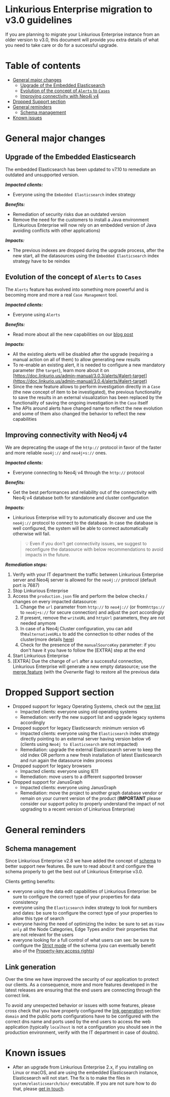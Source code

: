 <!-- omit in toc -->
# Linkurious Enterprise migration to v3.0 guidelines

If you are planning to migrate your Linkurious Enterprise instance from an older version to v3.0,
this document will provide you extra details of what you need to take care or do for a successful upgrade.

<!-- omit in toc -->
# Table of contents
- [General major changes](#general-major-changes)
  - [Upgrade of the Embedded Elasticsearch](#upgrade-of-the-embedded-elasticsearch)
  - [Evolution of the concept of `Alerts` to `Cases`](#evolution-of-the-concept-of-alerts-to-cases)
  - [Improving connectivity with Neo4j v4](#improving-connectivity-with-neo4j-v4)
- [Dropped Support section](#dropped-support-section)
- [General reminders](#general-reminders)
  - [Schema management](#schema-management)
- [Known issues](#known-issues)

# General major changes

## Upgrade of the Embedded Elasticsearch

The embedded Elasticsearch has been updated to v7.10 to remediate an outdated and unsupported version.

***Impacted clients:***

- Everyone using the `Embedded Elasticsearch` index strategy

***Benefits:***

- Remediation of security risks due an outdated version
- Remove the need for the customers to install a Java environment (Linkurious Enterprise will now rely on an embedded version of Java avoiding conflicts with other applications)

***Impacts:***

- The previous indexes are dropped during the upgrade process, after the new start, all the datasources using the `Embedded Elasticsearch` index strategy have to be reindex

## Evolution of the concept of `Alerts` to `Cases`

The `Alerts` feature has evolved into something more powerful and is becoming more and more a real `Case Management` tool.

***Impacted clients:***

- Everyone using `Alerts`

***Benefits:***

- Read more about all the new capabilities on our [blog post](https://linkurio.us/blog/linkurious-enterprise-3-0-beta/)

***Impacts:***

- All the existing alerts will be disabled after the upgrade (requiring a manual action on all of them) to allow generating new results
- To re-enable an existing alert, it is needed to configure a new mandatory parameter (the `target`), learn more about it on [https://doc.linkurio.us/admin-manual/3.0.3/alerts/#alert-target](https://doc.linkurio.us/admin-manual/3.0.4/alerts/#alert-target)
- Since the new feature allows to perform investigation directly in a `Case` (the new concept of item to be investigated), the previous functionality to save the results in an external visualization has been replaced by the functionality of saving the ongoing investigation in the `Case` itself
- The APIs around alerts have changed name to reflect the new evolution and some of them also changed the behavior to reflect the new capabilities

## Improving connectivity with Neo4j v4

We are deprecating the usage of the `http://` protocol in favor of the faster and more reliable `neo4j://` and `neo4j+s://` ones.

***Impacted clients:***

- Everyone connecting to Neo4j v4 through the `http://` protocol

***Benefits:***

- Get the best performances and reliability out of the connectivity with Neo4j v4 database both for standalone and cluster configuration

***Impacts:***

- Linkurious Enterprise will try to automatically discover and use the `neo4j://` protocol to connect to the database. In case the database is well configured, the system will be able to connect automatically otherwise will fail.
  
  > 💡 Even if you don't get connectivity issues, we suggest to reconfigure the datasource with below recommendations to avoid impacts in the future.

***Remediation steps:***

1. Verify with your IT department the traffic between Linkurious Enterprise server and Neo4j server is allowed for the `neo4j://` protocol (default port is 7687)
1. Stop Linkurious Enterprise
1. Access the `production.json` file and perform the below checks / changes on every impacted datasource:
   1. Change the `url` parameter from `http://` to `neo4j://` (or from`https://` to `neo4j+s://` for secure connection) and adjust the port accordingly
   1. If present, remove the `writeURL` and `httpUrl` parameters, they are not needed anymore
   1. In case of a Neo4j Cluster configuration, you can add the`alternativeURLs` to add the connection to other nodes of the cluster(more details [here](https://doc.linkurio.us/admin-manual/3.0.4configure-neo4j/#configuration))
   1. Check for the presence of the `manualSourceKey` parameter: if you don't have it you have to follow the [EXTRA] step at the end
1. Start Linkurious Enterprise
1. [EXTRA] Due the change of `url` after a successful connection, Linkurious Enterprise will generate a new empty datasource; use the [merge feature](https://doc.linkurio.us/admin-manual/3.0.4/merging-data-sources/) (with the *Overwrite* flag) to restore all the previous data

# Dropped Support section

- Dropped support for legacy Operating Systems, check out the [new list](https://doc.linkurio.us/admin-manual/3.0.4/requirements/#operating-system)
    - Impacted clients: everyone using old operating systems
    - Remediation: verify the new support list and upgrade legacy systems accordingly
- Dropped support for legacy Elasticsearch: minimum version v6
    - Impacted clients: everyone using the `Elasticsearch` index strategy directly pointing to an external server having version below v6 (clients using `Neo4j to Elasticsearch` are not impacted)
    - Remediation: upgrade the external Elasticsearch server to keep the old index OR perform a new fresh installation of latest Elasticsearch and run again the datasource index process
- Dropped support for legacy browsers
    - Impacted clients: everyone using IE11
    - Remediation: move users to a different supported browser
- Dropped support for JanusGraph
    - Impacted clients: everyone using JanusGraph
    - Remediation: move the project to another graph database vendor or remain on your current version of the product (**IMPORTANT** please consider our support policy to properly understand the impact of not upgrading to a recent version of Linkurious Enterprise)

# General reminders

## Schema management

Since Linkurious Enterprise v2.8 we have added the concept of [schema](https://doc.linkurio.us/admin-manual/3.0.4/data-schema/) to better support new features. Be sure to read about it and configure the schema properly to get the best out of Linkurious Enterprise v3.0.

Clients getting benefits:

- everyone using the data edit capabilities of Linkurious Enterprise: be sure to configure the correct type of your properties for data consistency
- everyone using the `Elasticsearch` index strategy to look for numbers and dates: be sure to configure the correct type of your properties to allow this type of search
- everyone having the need of optimizing the index: be sure to set as `View only` all the Node Categories, Edge Types and/or their properties that are not relevant for the users
- everyone looking for a full control of what users can see: be sure to configure the [Strict mode](https://doc.linkurio.us/admin-manual/3.0.4/schema-strict/) of the schema (you can eventually benefit also of the [Property-key access rights](https://doc.linkurio.us/admin-manual/3.0.4/property-level-access-rights/))

## Link generation

Over the time we have improved the security of our application to protect our clients. As a consequence, more and more features developed in the latest releases are ensuring that the end users are connecting through the correct link.

To avoid any unexpected behavior or issues with some features, please cross check that you have properly configured the [link generation](https://doc.linkurio.us/admin-manual/3.0.4/web-server/#link-generation) section: `domain` and the public ports configurations have to be configured with the correct dns name and ports used by the end users to access the web application (typically `localhost` is not a configuration you should see in the production environment, verify with the IT department in case of doubts).

# Known issues

- After an upgrade from Linkurious Enterprise 2.x, if you installing on Linux or macOS, and are using the embedded Elasticsearch instance, Elasticsearch will not start. The fix is to make the files in `system/elasticsearch/bin/` executable. If you are not sure how to do that, please [get in touch](https://doc.linkurio.us/admin-manual/latest/support/).
